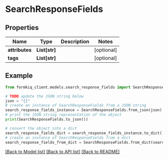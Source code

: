 # SearchResponseFields


## Properties

Name | Type | Description | Notes
------------ | ------------- | ------------- | -------------
**attributes** | **List[str]** |  | [optional] 
**tags** | **List[str]** |  | [optional] 

## Example

```python
from formkiq_client.models.search_response_fields import SearchResponseFields

# TODO update the JSON string below
json = "{}"
# create an instance of SearchResponseFields from a JSON string
search_response_fields_instance = SearchResponseFields.from_json(json)
# print the JSON string representation of the object
print(SearchResponseFields.to_json())

# convert the object into a dict
search_response_fields_dict = search_response_fields_instance.to_dict()
# create an instance of SearchResponseFields from a dict
search_response_fields_from_dict = SearchResponseFields.from_dict(search_response_fields_dict)
```
[[Back to Model list]](../README.md#documentation-for-models) [[Back to API list]](../README.md#documentation-for-api-endpoints) [[Back to README]](../README.md)


